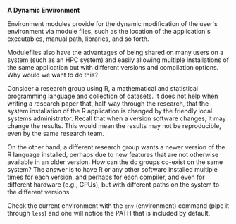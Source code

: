 **A Dynamic Environment**

Environment modules provide for the dynamic modification of the user's environment via module files, such as the location of 
the application's executables, manual path, libraries, and so forth.

Modulefiles also have the advantages of being shared on many users on a system (such as an HPC system) and easily allowing 
multiple installations of the same application but with different versions and compilation options. Why would we want to do 
this?

Consider a research group using R, a mathematical and statistical programming language and collection of datasets. It does 
not help when writing a research paper that, half-way through the research, that the system installation of the R 
application is changed by the friendly local systems administrator. Recall that when a version software changes, it may 
change the results. This would mean the results may not be reproducible, even by the same research team.

On the other hand, a different research group wants a newer version of the R language installed, perhaps due to new features 
that are not otherwise available in an older version. How can the do groups co-exist on the same system? The answer is to 
have R or any other software installed multiple times for each version, and perhaps for each compiler, and even for 
different hardware (e.g., GPUs), but with different paths on the system to the different versions.

Check the current environment with the `env` (environment) command (pipe it through `less`) and one will notice the PATH 
that is included by default.
